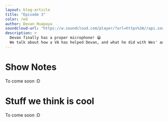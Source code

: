 ```yaml
---
layout: blog-article  
title: "Episode 3"
color: red
author: Devan Huapaya
soundcloud-url: "https://w.soundcloud.com/player/?url=https%3A//api.soundcloud.com/tracks/287249201&amp;auto_play=false&amp;hide_related=false&amp;show_comments=true&amp;show_user=true&amp;show_reposts=false&amp;visual=true"
description: >
  Devan finally has a proper microphone! 😀
  We talk about how a VA has helped Devan, and what he did with Wes' advice.
---
```


# Show Notes

To come soon :D

# Stuff we think is cool

To come soon :D
